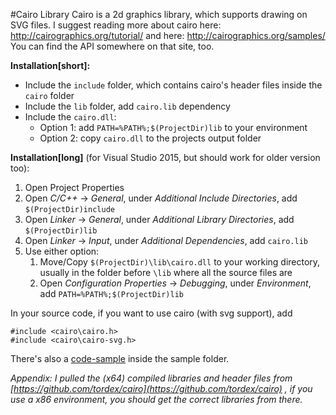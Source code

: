 #Cairo Library
Cairo is a 2d graphics library, which supports drawing on SVG files.
I suggest reading more about cairo here: http://cairographics.org/tutorial/ and here: http://cairographics.org/samples/
You can find the API somewhere on that site, too.

**Installation[short]:**
* Include the `include` folder, which contains cairo's header files inside the `cairo` folder
* Include the `lib` folder, add `cairo.lib` dependency
* Include the `cairo.dll`:
  * Option 1: add `PATH=%PATH%;$(ProjectDir)lib` to your environment
  * Option 2: copy `cairo.dll` to the projects output folder

**Installation[long]** (for Visual Studio 2015, but should work for older version too):

1. Open Project Properties
2. Open *C/C++* -> *General*, under *Additional Include Directories*, add `$(ProjectDir)include`
3. Open *Linker* -> *General*, under *Additional Library Directories*, add `$(ProjectDir)lib`
4. Open *Linker* -> *Input*, under *Additional Dependencies*, add `cairo.lib`
5. Use either option:
	1. Move/Copy `$(ProjectDir)\lib\cairo.dll` to your working directory, usually in the folder before `\lib` where all the source files are
	2. Open *Configuration Properties* -> *Debugging*, under *Environment*, add `PATH=%PATH%;$(ProjectDir)lib`
	

In your source code, if you want to use cairo (with svg support), add
```
#include <cairo\cairo.h>
#include <cairo\cairo-svg.h>
```

There's also a [code-sample](/sample/cairo.cpp) inside the sample folder.

*Appendix: I pulled the (x64) compiled libraries and header files from [https://github.com/tordex/cairo](https://github.com/tordex/cairo) , if you use a x86 environment, you should get the correct libraries from there.*
